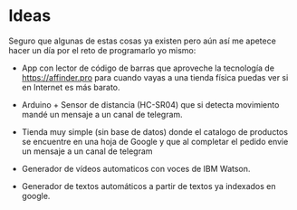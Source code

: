 # Ideas

Seguro que algunas de estas cosas ya existen pero aún así me apetece hacer un día por el reto de programarlo yo mismo:

- App con lector de código de barras que aproveche la tecnología de https://affinder.pro para cuando vayas a una tienda física puedas ver si en Internet es más barato.

- Arduino + Sensor de distancia (HC-SR04) que si detecta movimiento mandé un mensaje a un canal de telegram.

- Tienda muy simple (sin base de datos) donde el catalogo de productos se encuentre en una hoja de Google y que al completar el pedido envie un mensaje a un canal de telegram

- Generador de vídeos automaticos con voces de IBM Watson.

- Generador de textos automáticos a partir de textos ya indexados en google.

